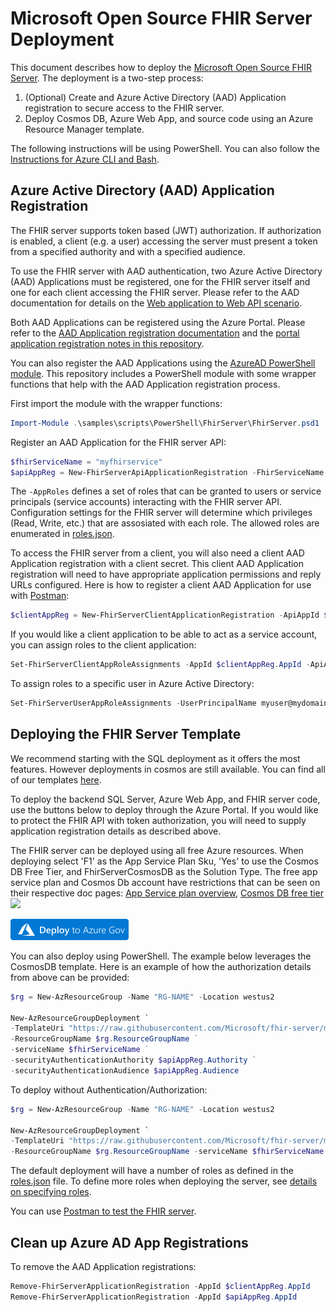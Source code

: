 # Microsoft Open Source FHIR Server Deployment

This document describes how to deploy the [Microsoft Open Source FHIR Server](https://github.com/Microsoft/fhir-server). The deployment is a two-step process:

1. (Optional) Create and Azure Active Directory (AAD) Application registration to secure access to the FHIR server. 
2. Deploy Cosmos DB, Azure Web App, and source code using an Azure Resource Manager template. 

The following instructions will be using PowerShell. You can also follow the [Instructions for Azure CLI and Bash](BashDeployment.md).

## Azure Active Directory (AAD) Application Registration

The FHIR server supports token based (JWT) authorization. If authorization is enabled, a client (e.g. a user) accessing the server must present a token from a specified authority and with a specified audience. 

To use the FHIR server with AAD authentication, two Azure Active Directory (AAD) Applications must be registered, one for the FHIR server itself and one for each client accessing the FHIR server. Please refer to the AAD documentation for details on the [Web application to Web API scenario](https://docs.microsoft.com/en-us/azure/active-directory/develop/authentication-scenarios#web-application-to-web-api).

Both AAD Applications can be registered using the Azure Portal. Please refer to the [AAD Application registration documentation](https://docs.microsoft.com/en-us/azure/active-directory/develop/quickstart-v1-integrate-apps-with-azure-ad) and the [portal application registration notes in this repository](PortalAppRegistration.md).

You can also register the AAD Applications using the [AzureAD PowerShell module](https://docs.microsoft.com/en-us/powershell/module/azuread/). This repository includes a PowerShell module with some wrapper functions that help with the AAD Application registration process.

First import the module with the wrapper functions:

```PowerShell
Import-Module .\samples\scripts\PowerShell\FhirServer\FhirServer.psd1
```

Register an AAD Application for the FHIR server API:

```PowerShell
$fhirServiceName = "myfhirservice"
$apiAppReg = New-FhirServerApiApplicationRegistration -FhirServiceName $fhirServiceName -AppRoles globalAdmin
```

The `-AppRoles` defines a set of roles that can be granted to users or service principals (service accounts) interacting with the FHIR server API. Configuration settings for the FHIR server will determine which privileges (Read, Write, etc.) that are assosiated with each role. The allowed roles are enumerated in [roles.json](../src/Microsoft.Health.Fhir.Shared.Web/roles.json).

To access the FHIR server from a client, you will also need a client AAD Application registration with a client secret. This client AAD Application registration will need to have appropriate application permissions and reply URLs configured. Here is how to register a client AAD Application for use with [Postman](https://getpostman.com):

```PowerShell
$clientAppReg = New-FhirServerClientApplicationRegistration -ApiAppId $apiAppReg.AppId -DisplayName "myfhirclient" -ReplyUrl "https://www.getpostman.com/oauth2/callback"
```

If you would like a client application to be able to act as a service account, you can assign roles to the client application:

```PowerShell
Set-FhirServerClientAppRoleAssignments -AppId $clientAppReg.AppId -ApiAppId $apiAppReg.AppId -AppRoles globalAdmin
```

To assign roles to a specific user in Azure Active Directory:

```PowerShell
Set-FhirServerUserAppRoleAssignments -UserPrincipalName myuser@mydomain.com -ApiAppId $apiAppReg.AppId -AppRoles globalAdmin
```

## Deploying the FHIR Server Template

We recommend starting with the SQL deployment as it offers the most features. However deployments in cosmos are still available. You can find all of our templates [here](https://github.com/microsoft/fhir-server/tree/master/samples/templates). 

To deploy the backend SQL Server, Azure Web App, and FHIR server code, use the buttons below to deploy through the Azure Portal. If you would like to protect the FHIR API with token authorization, you will need to supply application registration details as described above.

The FHIR server can be deployed using all free Azure resources. When deploying select 'F1' as the App Service Plan Sku, 'Yes' to use the Cosmos DB Free Tier, and FhirServerCosmosDB as the Solution Type. The free app service plan and Cosmos Db account have restrictions that can be seen on their respective doc pages: [App Service plan overview](https://docs.microsoft.com/en-us/azure/app-service/overview-hosting-plans), [Cosmos DB free tier](https://docs.microsoft.com/en-us/azure/cosmos-db/optimize-dev-test#azure-cosmos-db-free-tier)
<a href="https://portal.azure.com/#create/Microsoft.Template/uri/https%3A%2F%2Fraw.githubusercontent.com%2FMicrosoft%2Ffhir-server%2Fmaster%2Fsamples%2Ftemplates%2Fdefault-azuredeploy.json" target="_blank">
    <img src="https://azuredeploy.net/deploybutton.png"/>
</a>

<a href="https://portal.azure.us/#create/Microsoft.Template/uri/https%3A%2F%2Fraw.githubusercontent.com%2FMicrosoft%2Ffhir-server%2Fmaster%2Fsamples%2Ftemplates%2Fdefault-azuredeploy.json" target="_blank"> 
    <img src="https://raw.githubusercontent.com/Azure/azure-quickstart-templates/master/1-CONTRIBUTION-GUIDE/images/deploytoazuregov.png">
</a>

You can also deploy using PowerShell. The example below leverages the CosmosDB template. Here is an example of how the authorization details from above can be provided:

```PowerShell
$rg = New-AzResourceGroup -Name "RG-NAME" -Location westus2

New-AzResourceGroupDeployment `
-TemplateUri "https://raw.githubusercontent.com/Microsoft/fhir-server/master/samples/templates/default-azuredeploy.json" `
-ResourceGroupName $rg.ResourceGroupName ` 
-serviceName $fhirServiceName ` 
-securityAuthenticationAuthority $apiAppReg.Authority ` 
-securityAuthenticationAudience $apiAppReg.Audience
```

To deploy without Authentication/Authorization:

```PowerShell
$rg = New-AzResourceGroup -Name "RG-NAME" -Location westus2

New-AzResourceGroupDeployment `
-TemplateUri "https://raw.githubusercontent.com/Microsoft/fhir-server/master/samples/templates/default-azuredeploy.json" `
-ResourceGroupName $rg.ResourceGroupName -serviceName $fhirServiceName
```

The default deployment will have a number of roles as defined in the [roles.json](../src/Microsoft.Health.Fhir.Shared.Web/roles.json) file. To define more roles when deploying the server, see [details on specifying roles](Roles.md).

You can use [Postman to test the FHIR server](PostmanTesting.md). 

## Clean up Azure AD App Registrations

To remove the AAD Application registrations:

```PowerShell
Remove-FhirServerApplicationRegistration -AppId $clientAppReg.AppId
Remove-FhirServerApplicationRegistration -AppId $apiAppReg.AppId
```
